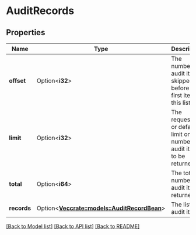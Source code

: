 # AuditRecords

## Properties

Name | Type | Description | Notes
------------ | ------------- | ------------- | -------------
**offset** | Option<**i32**> | The number of audit items skipped before the first item in this list. | [optional][readonly]
**limit** | Option<**i32**> | The requested or default limit on the number of audit items to be returned. | [optional][readonly]
**total** | Option<**i64**> | The total number of audit items returned. | [optional][readonly]
**records** | Option<[**Vec<crate::models::AuditRecordBean>**](AuditRecordBean.md)> | The list of audit items. | [optional][readonly]

[[Back to Model list]](../README.md#documentation-for-models) [[Back to API list]](../README.md#documentation-for-api-endpoints) [[Back to README]](../README.md)


